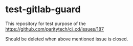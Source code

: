 # test-gitlab-guard

This repository for test purpose of the  https://github.com/paritytech/ci_cd/issues/187

Should be deleted when above mentioned issue is closed.

